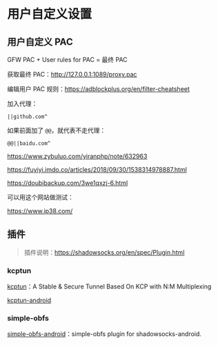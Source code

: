# 用户自定义设置

## 用户自定义 PAC

GFW PAC + User rules for PAC = 最终 PAC 

获取最终 PAC：http://127.0.0.1:1089/proxy.pac

编辑用户 PAC 规则：https://adblockplus.org/en/filter-cheatsheet

加入代理：

```
||github.com^
```

如果前面加了 `@@`，就代表不走代理：

```
@@||baidu.com^
```

https://www.zybuluo.com/yiranphp/note/632963

https://fuyiyi.imdo.co/articles/2018/09/30/1538314978887.html

https://doubibackup.com/3we1qxzj-6.html

可以用这个网站做测试：

https://www.ip38.com/

## 插件

> 插件说明：https://shadowsocks.org/en/spec/Plugin.html

### kcptun

[kcptun](https://github.com/xtaci/kcptun)：A Stable & Secure Tunnel Based On KCP with N:M Multiplexing

[kcptun-android](https://github.com/shadowsocks/kcptun-android)

### simple-obfs

[simple-obfs-android](https://github.com/shadowsocks/simple-obfs-android)：simple-obfs plugin for shadowsocks-android.